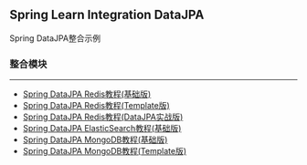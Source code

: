 Spring Learn Integration DataJPA
---

Spring DataJPA整合示例

### 整合模块
---

- [Spring DataJPA Redis教程(基础版)](datajpa-redis/DOC.md)
- [Spring DataJPA Redis教程(Template版)](datajpa-redis-template/DOC.md)
- [Spring DataJPA Redis教程(DataJPA实战版)](datajpa-redis-action/DOC.md)
- [Spring DataJPA ElasticSearch教程(基础版)](datajpa-elasticsearch/DOC.md)
- [Spring DataJPA MongoDB教程(基础版)](datajpa-mongodb/DOC.md)
- [Spring DataJPA MongoDB教程(Template版)](datajpa-mongodb-template/DOC.md)
